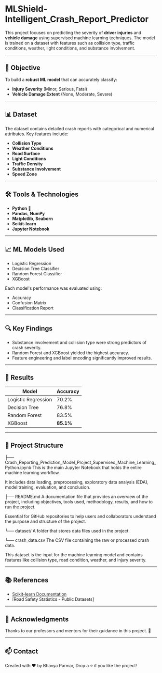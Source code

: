 # MLShield-Intelligent_Crash_Report_Predictor

This project focuses on predicting the severity of **driver injuries** and **vehicle damage** using supervised machine learning techniques. The model is trained on a dataset with features such as collision type, traffic conditions, weather, light conditions, and substance involvement.

--- 

## 🧠 Objective

To build a **robust ML model** that can accurately classify:

- **Injury Severity** (Minor, Serious, Fatal)
- **Vehicle Damage Extent** (None, Moderate, Severe)

---

## 📊 Dataset

The dataset contains detailed crash reports with categorical and numerical attributes. Key features include:

- **Collision Type**
- **Weather Conditions**
- **Road Surface**
- **Light Conditions**
- **Traffic Density**
- **Substance Involvement**
- **Speed Zone**

---

## 🛠️ Tools & Technologies

- **Python** 🐍
- **Pandas**, **NumPy**
- **Matplotlib**, **Seaborn**
- **Scikit-learn**
- **Jupyter Notebook**

---

## 📈 ML Models Used

- Logistic Regression
- Decision Tree Classifier
- Random Forest Classifier
- XGBoost

Each model's performance was evaluated using:
- Accuracy
- Confusion Matrix
- Classification Report

---

## 🔍 Key Findings

- Substance involvement and collision type were strong predictors of crash severity.
- Random Forest and XGBoost yielded the highest accuracy.
- Feature engineering and label encoding significantly improved results.

---

## 📌 Results

| Model               | Accuracy |
|--------------------|----------|
| Logistic Regression| 70.2%    |
| Decision Tree      | 76.8%    |
| Random Forest      | 83.5%    |
| XGBoost            | **85.1%**|

---

## 📁 Project Structure
├── Crash_Reporting_Prediction_Model_Project_Supervised_Machine_Learning_Python.ipynb
This is the main Jupyter Notebook that holds the entire machine learning workflow.

It includes data loading, preprocessing, exploratory data analysis (EDA), model training, evaluation, and conclusion.

├── README.md
A documentation file that provides an overview of the project, including objectives, tools used, methodology, results, and how to run the project.

Essential for GitHub repositories to help users and collaborators understand the purpose and structure of the project.

└── dataset/
A folder that stores data files used in the project.

└── crash_data.csv
The CSV file containing the raw or processed crash data.

This dataset is the input for the machine learning model and contains features like collision type, road condition, weather, and injury severity.


---

## 📚 References

- [Scikit-learn Documentation](https://scikit-learn.org/stable/)
- [Road Safety Statistics - Public Datasets]

---

## 🌟 Acknowledgments

Thanks to our professors and mentors for their guidance in this project. 🚦

---

## 📫 Contact
Created with ❤️ by Bhavya Parmar, Drop a ⭐ if you like the project!
